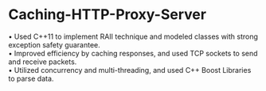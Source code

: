 # Caching-HTTP-Proxy-Server

• Used C++11 to implement RAII technique and modeled classes with strong exception safety guarantee.  
• Improved efficiency by caching responses, and used TCP sockets to send and receive packets.  
• Utilized concurrency and multi-threading, and used C++ Boost Libraries to parse data.  

